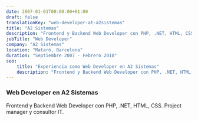 ```yaml
---
date: 2007-01-01T00:00:00+01:00
draft: false
translationKey: "web-developer-at-a2sistemas"
title: "A2 Sistemas"
description: "Frontend y Backend Web Developer con PHP, .NET, HTML, CSS. Project manager y IT consultant."
jobTitle: "Web Developer"
company: "A2 Sistemas"
location: "Mataró, Barcelona"
duration: "Septiembre 2007 - Febrero 2010"
seo:
    title: "Experiencia como Web Developer en A2 Sistemas"
    description: "Frontend y Backend Web Developer con PHP, .NET, HTML, CSS. Project manager y IT consultant."
---
```

### Web Developer en A2 Sistemas

Frontend y Backend Web Developer con PHP, .NET, HTML, CSS. 
Project manager y consultor IT.
